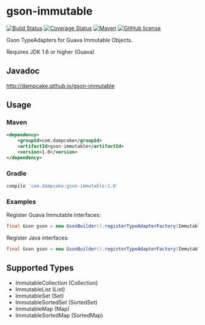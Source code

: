 gson-immutable
==============

[![Build Status](https://travis-ci.org/dampcake/gson-immutable.svg?branch=master)](https://travis-ci.org/dampcake/gson-immutable)
[![Coverage Status](https://coveralls.io/repos/dampcake/gson-immutable/badge.svg?branch=master&service=github)](https://coveralls.io/github/dampcake/gson-immutable?branch=master)
[![Maven](https://img.shields.io/maven-central/v/com.dampcake/gson-immutable.svg)](http://search.maven.org/#search%7Cga%7C1%7Cgson-immutable)
[![GitHub license](https://img.shields.io/github/license/dampcake/gson-immutable.svg)](https://github.com/dampcake/gson-immutable/blob/master/LICENSE)

Gson TypeAdapters for Guava Immutable Objects.

Requires JDK 1.6 or higher (Guava)


## Javadoc
http://dampcake.github.io/gson-immutable

## Usage

### Maven
```xml
<dependency>
    <groupId>com.dampcake</groupId>
    <artifactId>gson-immutable</artifactId>
    <version>1.0</version>
</dependency>
```

### Gradle
```groovy
compile 'com.dampcake:gson-immutable:1.0'
```

### Examples

Register Guava Immutable interfaces:

```java
final Gson gson = new GsonBuilder().registerTypeAdapterFactory(ImmutableAdapterFactory.forGuava()).create();
```

Register Java interfaces:

```java
final Gson gson = new GsonBuilder().registerTypeAdapterFactory(ImmutableAdapterFactory.forJava()).create();
```

## Supported Types
* ImmutableCollection (Collection)
* ImmutableList (List)
* ImmutableSet (Set)
* ImmutableSortedSet (SortedSet)
* ImmutableMap (Map)
* ImmutableSortedMap (SortedMap) 
